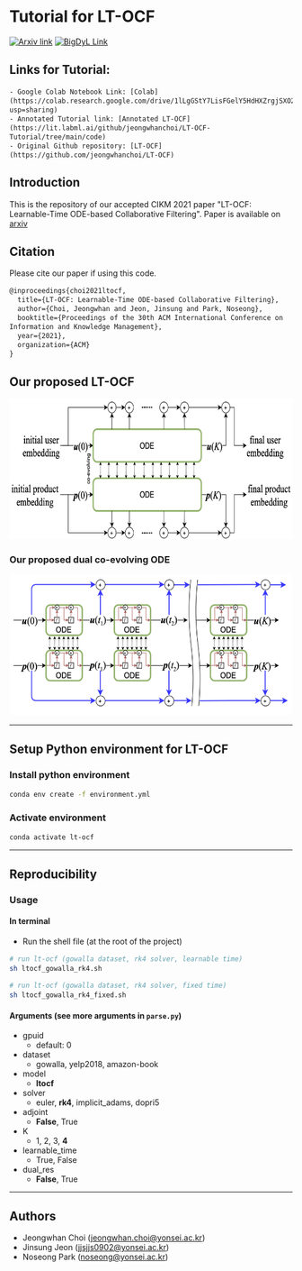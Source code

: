 # Tutorial for LT-OCF

[![Arxiv link](https://img.shields.io/static/v1?label=arXiv&message=LT-OCF&color=red&logo=arxiv)](https://arxiv.org/abs/2108.06208) [![BigDyL Link](https://img.shields.io/static/v1?label=&message=BigDyL&color=blue)](https://sites.google.com/view/npark/home?authuser=0)

## Links for Tutorial: 
    - Google Colab Notebook Link: [Colab](https://colab.research.google.com/drive/1lLgGStY7LisFGelY5HdHXZrgjSXO29kz?usp=sharing)
    - Annotated Tutorial link: [Annotated LT-OCF](https://lit.labml.ai/github/jeongwhanchoi/LT-OCF-Tutorial/tree/main/code)
    - Original Github repository: [LT-OCF](https://github.com/jeongwhanchoi/LT-OCF)
## Introduction

This is the repository of our accepted CIKM 2021 paper "LT-OCF: Learnable-Time ODE-based Collaborative Filtering". Paper is available on [arxiv](https://arxiv.org/abs/2108.06208)

## Citation

Please cite our paper if using this code.

```
@inproceedings{choi2021ltocf,
  title={LT-OCF: Learnable-Time ODE-based Collaborative Filtering},
  author={Choi, Jeongwhan and Jeon, Jinsung and Park, Noseong},
  booktitle={Proceedings of the 30th ACM International Conference on Information and Knowledge Management},
  year={2021},
  organization={ACM}
}
```

## Our proposed LT-OCF

 <img src="img/lt-ocf.png" height="250">

### Our proposed dual co-evolving ODE

<img src="img/dualres.png" height="250">

---

## Setup Python environment for LT-OCF

### Install python environment

```bash
conda env create -f environment.yml   
```

### Activate environment
```bash
conda activate lt-ocf
```

---

## Reproducibility
### Usage

#### In terminal
- Run the shell file (at the root of the project)
```bash
# run lt-ocf (gowalla dataset, rk4 solver, learnable time)
sh ltocf_gowalla_rk4.sh
```
```bash
# run lt-ocf (gowalla dataset, rk4 solver, fixed time)
sh ltocf_gowalla_rk4_fixed.sh
```

#### Arguments (see more arguments in `parse.py`)
- gpuid
    - default: 0
- dataset
    - gowalla, yelp2018, amazon-book
- model
    - **ltocf**
- solver
    - euler, **rk4**, implicit_adams, dopri5
- adjoint
    - **False**, True
- K
    - 1, 2, 3, **4**
- learnable_time
    - True, False
- dual_res
    - **False**, True

---

## Authors

- Jeongwhan Choi (jeongwhan.choi@yonsei.ac.kr)
- Jinsung Jeon (jjsjjs0902@yonsei.ac.kr)
- Noseong Park (noseong@yonsei.ac.kr)
